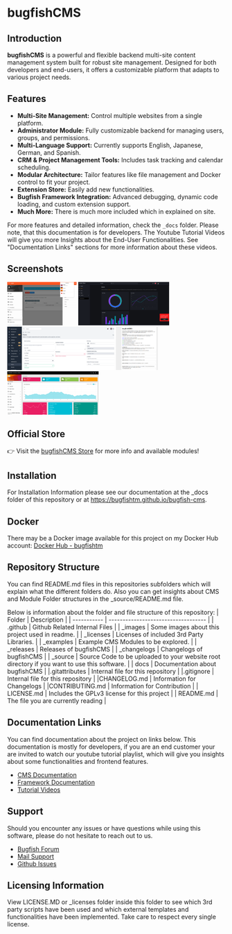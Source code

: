 
# bugfishCMS

## Introduction
**bugfishCMS** is a powerful and flexible backend multi-site content management system built for robust site management. Designed for both developers and end-users, it offers a customizable platform that adapts to various project needs.

## Features
- **Multi-Site Management:** Control multiple websites from a single platform.
- **Administrator Module:** Fully customizable backend for managing users, groups, and permissions.
- **Multi-Language Support:** Currently supports English, Japanese, German, and Spanish.
- **CRM & Project Management Tools:** Includes task tracking and calendar scheduling.
- **Modular Architecture:** Tailor features like file management and Docker control to fit your project.
- **Extension Store:** Easily add new functionalities.
- **Bugfish Framework Integration:** Advanced debugging, dynamic code loading, and custom extension support.
- **Much More:** There is much more included which in explained on site.

For more features and detailed information, check the `_docs` folder. Please note, that this documentation is for developers. The Youtube Tutorial Videos will give you more Insights about the End-User Functionalities. See "Documentation Links" sections for more information about these videos.

## Screenshots
<img src="./_images/preview.png" alt="Preview Image" height="100"> <img src="./_images/preview_windmill.png" alt="Preview Image" height="100"> <img src="./_images/preview_volt.png" alt="Preview Image" height="100"> <img src="./_images/preview_install.png" alt="Preview Image" height="100"> <img src="./_images/preview_adminbsb.png" alt="Preview Image" height="100">

## Official Store

👉 Visit the [bugfishCMS Store](https://store.bugfish.eu) for more info and available modules!

## Installation
For Installation Information please see our documentation at the _docs folder of this repository or at https://bugfishtm.github.io/bugfish-cms.

## Docker

There may be a Docker image available for this project on my Docker Hub account:
[Docker Hub - bugfishtm](https://hub.docker.com/u/bugfishtm)

## Repository Structure
You can find README.md files in this repositories subfolders which will explain what the different folders do. Also you can get insights about CMS and Module Folder structures in the _source/README.md file.

Below is information about the folder and file structure of this repository:
| Folder      | Description                         |
| ----------- | ----------------------------------- |
| .github     | Github Related Internal Files  |
| _images   | Some images about this project used in readme. |
| _licenses   | Licenses of included 3rd Party Libraries.     | 
| _examples     | Example CMS Modules to be explored. |
| _releases   | Releases of bugfishCMS |
| _changelogs   | Changelogs of bugfishCMS |
| _source     | Source Code to be uploaded to your website root directory if you want to use this software. |
| docs        | Documentation about bugfishCMS |
|.gitattributes | Internal file for this repository |
|.gitignore | Internal file for this repository |
|CHANGELOG.md | Information for Changelogs |
|CONTRIBUTING.md | Information for Contribution |
| LICENSE.md | Includes the GPLv3 license for this project |
| README.md | The file you are currently reading |

## Documentation Links
You can find documentation about the project on links below. This documentation is mostly for developers, if you are an end customer your are invited to watch our youtube tutorial playlist, which will give you insights about some functionalities and frontend features.
- [CMS Documentation](https://bugfishtm.github.io/bugfish-cms/)
- [Framework Documentation](https://bugfishtm.github.io/bugfish-framework/)
- [Tutorial Videos](https://www.youtube.com/playlist?list=PL6npOHuBGrpAfrpUzQPTOWdqoCnhq1oP0)



## Support
Should you encounter any issues or have questions while using this software, please do not hesitate to reach out to us.
- [Bugfish Forum](www.bugfish.eu/forum)
- [Mail Support](mailto:request@bugfish.eu)
- [Github Issues](https://github.com/bugfishtm/bugfish-cms/issues)

## Licensing Information

View LICENSE.MD or _licenses folder inside this folder to see which 3rd party scripts have been used and which external templates and functionalities have been implemented. Take care to respect every single license.






















